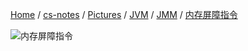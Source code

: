 [Home](https://mengxianbin.github.io) /
[cs-notes](https://mengxianbin.github.io/cs-notes/site) /
[Pictures](https://mengxianbin.github.io/cs-notes/site/Pictures) /
[JVM](https://mengxianbin.github.io/cs-notes/site/Pictures/JVM) /
[JMM](https://mengxianbin.github.io/cs-notes/site/Pictures/JVM/JMM) /
[内存屏障指令](https://mengxianbin.github.io/cs-notes/site/Pictures/JVM/JMM/%E5%86%85%E5%AD%98%E5%B1%8F%E9%9A%9C%E6%8C%87%E4%BB%A4)

![内存屏障指令](https://mengxianbin.github.io/cs-notes/./Pictures/JVM/JMM/%E5%86%85%E5%AD%98%E5%B1%8F%E9%9A%9C%E6%8C%87%E4%BB%A4.png)